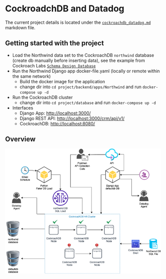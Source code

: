 # CockroadchDB and Datadog

The current project details is located under the [`cockroachdb_datadog.md`](cockroachdb_datadog.md) markdown file.

## Getting started with the project

* Load the Northwind data set to the CockroachDB `northwind` database (create db manually before inserting data), see the example from Cockroach Labs [`Schema Design Database`](https://www.cockroachlabs.com/docs/stable/schema-design-database.html#example)
* Run the Northwind Django app docker-file.yaml (locally or remote within the same network)
  * Build the docker image for the application
  * change dir into `cd project/backend/apps/Northwind` and run `docker-compose up -d`
* Run the CockroachDB cluster
  * change dir into `cd project/database` and run `docker-compose up -d`
* Interfaces
  * Django App: [http://localhost:3000/](http://localhost:3000/)
  * Django REST API: [http://localhost:3000/crm/api/v1/](http://localhost:3000/crm/api/v1/)
  * CockroachDB: [http://localhost:8080/](http://localhost:8080/)

## Overview

![](images/crdb_dd.png)